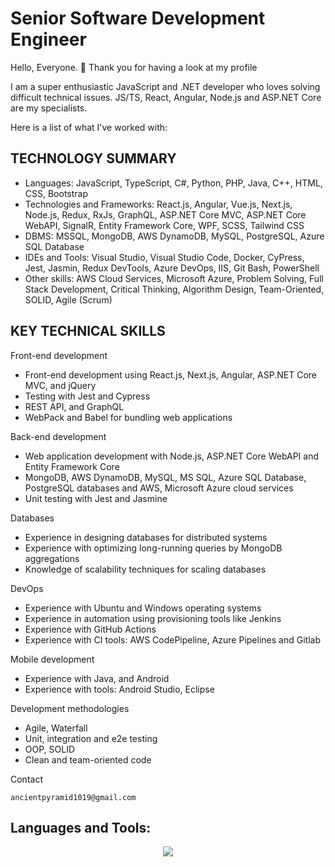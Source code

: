 # Senior Software Development Engineer 

Hello, Everyone. 👋 Thank you for having a look at my profile

I am a super enthusiastic JavaScript and .NET developer who loves solving difficult technical issues.
JS/TS, React, Angular, Node.js and ASP.NET Core are my specialists.

Here is a list of what I've worked with:

## TECHNOLOGY SUMMARY

- Languages: JavaScript, TypeScript, C#, Python, PHP, Java, C++, HTML, CSS, Bootstrap
- Technologies and Frameworks: React.js, Angular, Vue.js, Next.js, Node.js, Redux, RxJs, GraphQL, ASP.NET Core MVC, ASP.NET Core WebAPI, SignalR, Entity Framework Core, WPF, SCSS, Tailwind CSS
- DBMS: MSSQL, MongoDB, AWS DynamoDB, MySQL, PostgreSQL, Azure SQL Database
- IDEs and Tools: Visual Studio, Visual Studio Code, Docker, CyPress, Jest, Jasmin, Redux DevTools, Azure DevOps, IIS, Git Bash, PowerShell
- Other skills:	AWS Cloud Services, Microsoft Azure, Problem Solving, Full Stack Development, Critical Thinking, Algorithm Design, Team-Oriented, SOLID, Agile (Scrum)

## KEY TECHNICAL SKILLS

Front-end development
- Front-end development using React.js, Next.js, Angular, ASP.NET Core MVC, and jQuery
- Testing with Jest and Cypress
- REST API, and GraphQL
- WebPack and Babel for bundling web applications

Back-end development
- Web application development with Node.js, ASP.NET Core WebAPI and Entity Framework Core 
- MongoDB, AWS DynamoDB, MySQL, MS SQL, Azure SQL Database, PostgreSQL databases and AWS, Microsoft Azure cloud services
- Unit testing with Jest and Jasmine

Databases
- Experience in designing databases for distributed systems
- Experience with optimizing long-running queries by MongoDB aggregations
- Knowledge of scalability techniques for scaling databases

DevOps
- Experience with Ubuntu and Windows operating systems
- Experience in automation using provisioning tools like Jenkins
- Experience with GitHub Actions
- Experience with CI tools: AWS CodePipeline, Azure Pipelines and Gitlab

Mobile development
- Experience with Java, and Android
- Experience with tools: Android Studio, Eclipse

Development methodologies 
- Agile, Waterfall
- Unit, integration and e2e testing
- OOP, SOLID
- Clean and team-oriented code

Contact
```
ancientpyramid1019@gmail.com
```

## Languages and Tools:

<p align="center">
  <a href="https://skillicons.dev">
    <img src="https://skillicons.dev/icons?i=javascript,typescript,react,redux,angular,rxjs,next,html,css,scss,tailwind,jest,webpack,nodejs,express,nestjs,mongodb,cs,dotnet,mysql,sqlite,postgres,graphql,docker,aws,azure,kubernetes,java,python,django,php,laravel,cpp" />
  </a>
</p>
